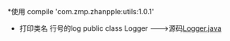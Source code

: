 *使用 compile 'com.zmp.zhanpple:utils:1.0.1'

* 打印类名 行号的log
public class Logger --->源码[Logger.java](https://github.com/zhanpple/androidUtils/blob/master/utils/src/main/java/com/zmp/utils/Logger.java)



